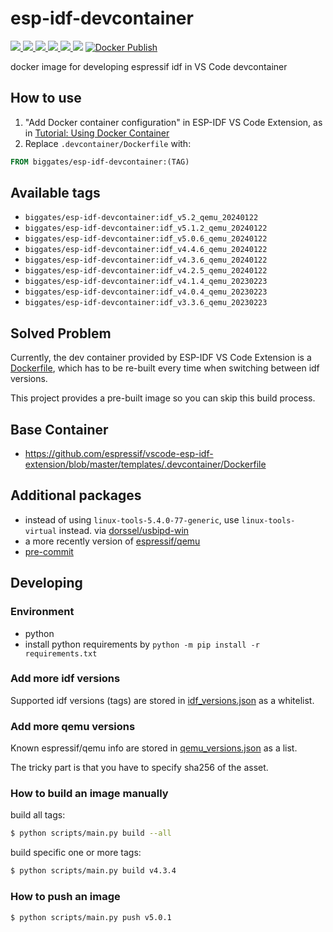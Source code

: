 # esp-idf-devcontainer

[![](https://img.shields.io/docker/image-size/biggates/esp-idf-devcontainer/idf_v5.2_qemu_20240122?label=biggates%2Fidf_v5.2_qemu_20240122&logo=docker) ![](https://img.shields.io/docker/image-size/biggates/esp-idf-devcontainer/idf_v5.1.2_qemu_20240122?label=biggates%2Fidf_v5.1.2_qemu_20240122&logo=docker) ![](https://img.shields.io/docker/image-size/biggates/esp-idf-devcontainer/idf_v5.0.6_qemu_20240122?label=biggates%2Fidf_v5.0.6_qemu_20240122&logo=docker) ![](https://img.shields.io/docker/image-size/biggates/esp-idf-devcontainer/idf_v4.4.6_qemu_20240122?label=biggates%2Fidf_v4.4.6_qemu_20240122&logo=docker) ![](https://img.shields.io/docker/image-size/biggates/esp-idf-devcontainer/idf_v4.3.6_qemu_20240122?label=biggates%2Fidf_v4.3.6_qemu_20240122&logo=docker) ![](https://img.shields.io/docker/image-size/biggates/esp-idf-devcontainer/idf_v3.3.6_qemu_20230223?label=biggates%2Fidf_v3.3.6_qemu_20230223&logo=docker)](https://hub.docker.com/r/biggates/esp-idf-devcontainer/tags) [![Docker Publish](https://github.com/biggates/esp-idf-devcontainer/actions/workflows/docker_publish.yml/badge.svg)](https://github.com/biggates/esp-idf-devcontainer/actions/workflows/docker_publish.yml)

docker image for developing espressif idf in VS Code devcontainer

## How to use

1. "Add Docker container configuration" in ESP-IDF VS Code Extension, as in [Tutorial: Using Docker Container](https://github.com/espressif/vscode-esp-idf-extension/blob/master/docs/tutorial/using-docker-container.md)
2. Replace `.devcontainer/Dockerfile` with:

  ```dockerfile
  FROM biggates/esp-idf-devcontainer:(TAG)
  ```

## Available tags

* `biggates/esp-idf-devcontainer:idf_v5.2_qemu_20240122`
* `biggates/esp-idf-devcontainer:idf_v5.1.2_qemu_20240122`
* `biggates/esp-idf-devcontainer:idf_v5.0.6_qemu_20240122`
* `biggates/esp-idf-devcontainer:idf_v4.4.6_qemu_20240122`
* `biggates/esp-idf-devcontainer:idf_v4.3.6_qemu_20240122`
* `biggates/esp-idf-devcontainer:idf_v4.2.5_qemu_20240122`
* `biggates/esp-idf-devcontainer:idf_v4.1.4_qemu_20230223`
* `biggates/esp-idf-devcontainer:idf_v4.0.4_qemu_20230223`
* `biggates/esp-idf-devcontainer:idf_v3.3.6_qemu_20230223`

## Solved Problem

Currently, the dev container provided by ESP-IDF VS Code Extension is a [Dockerfile](https://github.com/espressif/vscode-esp-idf-extension/blob/master/templates/.devcontainer/Dockerfile), which has to be re-built every time when switching between idf versions.

This project provides a pre-built image so you can skip this build process.

## Base Container

* https://github.com/espressif/vscode-esp-idf-extension/blob/master/templates/.devcontainer/Dockerfile

## Additional packages

* instead of using `linux-tools-5.4.0-77-generic`, use `linux-tools-virtual` instead. via [dorssel/usbipd-win](https://github.com/dorssel/usbipd-win/wiki/WSL-support#usbip-client-tools)
* a more recently version of [espressif/qemu](https://github.com/espressif/qemu/)
* [pre-commit](https://pre-commit.com/)

## Developing

### Environment

* python
* install python requirements by `python -m pip install -r requirements.txt`

### Add more idf versions

Supported idf versions (tags) are stored in [idf_versions.json](./idf_versions.json) as a whitelist.

### Add more qemu versions

Known espressif/qemu info are stored in [qemu_versions.json](./qemu_versions.json) as a list.

The tricky part is that you have to specify sha256 of the asset.



### How to build an image manually

build all tags:

```bash
$ python scripts/main.py build --all
```

build specific one or more tags:

```bash
$ python scripts/main.py build v4.3.4
```

### How to push an image

```bash
$ python scripts/main.py push v5.0.1
```
